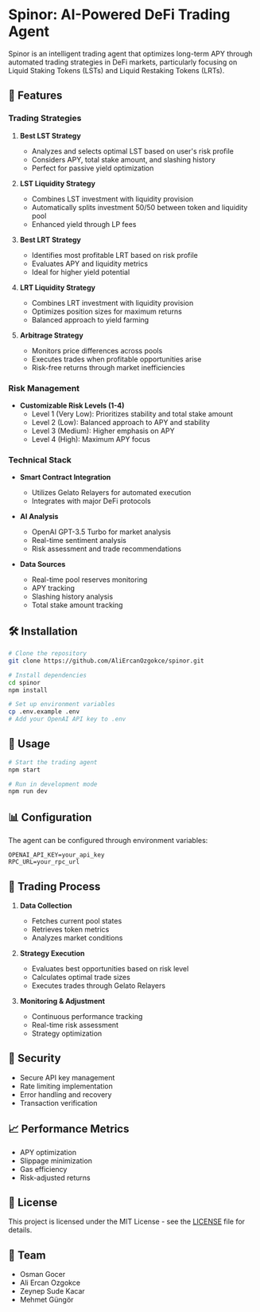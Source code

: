 # Spinor: AI-Powered DeFi Trading Agent

Spinor is an intelligent trading agent that optimizes long-term APY through automated trading strategies in DeFi markets, particularly focusing on Liquid Staking Tokens (LSTs) and Liquid Restaking Tokens (LRTs).

## 🚀 Features

### Trading Strategies

1. **Best LST Strategy**
   - Analyzes and selects optimal LST based on user's risk profile
   - Considers APY, total stake amount, and slashing history
   - Perfect for passive yield optimization

2. **LST Liquidity Strategy**
   - Combines LST investment with liquidity provision
   - Automatically splits investment 50/50 between token and liquidity pool
   - Enhanced yield through LP fees

3. **Best LRT Strategy**
   - Identifies most profitable LRT based on risk profile
   - Evaluates APY and liquidity metrics
   - Ideal for higher yield potential

4. **LRT Liquidity Strategy**
   - Combines LRT investment with liquidity provision
   - Optimizes position sizes for maximum returns
   - Balanced approach to yield farming

5. **Arbitrage Strategy**
   - Monitors price differences across pools
   - Executes trades when profitable opportunities arise
   - Risk-free returns through market inefficiencies

### Risk Management

- **Customizable Risk Levels (1-4)**
  - Level 1 (Very Low): Prioritizes stability and total stake amount
  - Level 2 (Low): Balanced approach to APY and stability
  - Level 3 (Medium): Higher emphasis on APY
  - Level 4 (High): Maximum APY focus

### Technical Stack

- **Smart Contract Integration**
  - Utilizes Gelato Relayers for automated execution
  - Integrates with major DeFi protocols

- **AI Analysis**
  - OpenAI GPT-3.5 Turbo for market analysis
  - Real-time sentiment analysis
  - Risk assessment and trade recommendations

- **Data Sources**
  - Real-time pool reserves monitoring
  - APY tracking
  - Slashing history analysis
  - Total stake amount tracking

## 🛠 Installation

```bash
# Clone the repository
git clone https://github.com/AliErcanOzgokce/spinor.git

# Install dependencies
cd spinor
npm install

# Set up environment variables
cp .env.example .env
# Add your OpenAI API key to .env
```

## 🚦 Usage

```bash
# Start the trading agent
npm start

# Run in development mode
npm run dev
```

## 📊 Configuration

The agent can be configured through environment variables:

```env
OPENAI_API_KEY=your_api_key
RPC_URL=your_rpc_url
```

## 🔄 Trading Process

1. **Data Collection**
   - Fetches current pool states
   - Retrieves token metrics
   - Analyzes market conditions

2. **Strategy Execution**
   - Evaluates best opportunities based on risk level
   - Calculates optimal trade sizes
   - Executes trades through Gelato Relayers

3. **Monitoring & Adjustment**
   - Continuous performance tracking
   - Real-time risk assessment
   - Strategy optimization

## 🔐 Security

- Secure API key management
- Rate limiting implementation
- Error handling and recovery
- Transaction verification

## 📈 Performance Metrics

- APY optimization
- Slippage minimization
- Gas efficiency
- Risk-adjusted returns


## 📄 License

This project is licensed under the MIT License - see the [LICENSE](LICENSE) file for details.


## 👥 Team

- Osman Gocer
- Ali Ercan Ozgokce
- Zeynep Sude Kacar
- Mehmet Güngör

